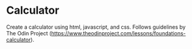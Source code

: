 # Calculator
Create a calculator using html, javascript, and css. Follows guidelines by The Odin Project (https://www.theodinproject.com/lessons/foundations-calculator).
